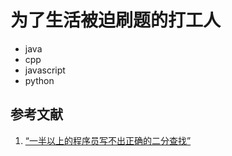 # 为了生活被迫刷题的打工人

- java
- cpp
- javascript
- python

## 参考文献

1. [“一半以上的程序员写不出正确的二分查找”](https://bbs.byr.cn/#!article/WorkLife/1156293)

